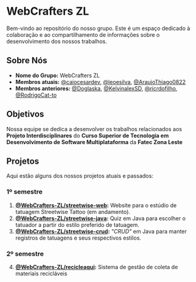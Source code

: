 # WebCrafters ZL

Bem-vindo ao repositório do nosso grupo. Este é um espaço dedicado à colaboração e ao compartilhamento de informações sobre o desenvolvimento dos nossos trabalhos.

## Sobre Nós

- **Nome do Grupo:** WebCrafters ZL
- **Membros atuais:** [@caiocesardev](https://www.github.com/caiocesardev), [@leoesilva](https://www.github.com/leoesilva), [@AraujoThiago0822](https://www.github.com/AraujoThiago0822)
- **Membros anteriores:** [@Doglaska](https://github.com/Doglaska), [@KelvinalexSD](https://github.com/KelvinalexSD), [@ricrdofilho](https://www.github.com/ricrdofilho), [@RodrigoCat-to](https://www.github.com/RodrigoCat-to)

## Objetivos

Nossa equipe se dedica a desenvolver os trabalhos relacionados aos **Projeto Interdisciplinares** do **Curso Superior de Tecnologia em Desenvolvimento de Software Multiplataforma** da **Fatec Zona Leste**

## Projetos

Aqui estão alguns dos nossos projetos atuais e passados:

### 1º semestre

1. **[@WebCrafters-ZL/streetwise-web](https://github.com/WebCrafters-ZL/streetwise-web):** Website para o estúdio de tatuagem Streetwise Tattoo (em andamento).
2. **[@WebCrafters-ZL/streetwise-java](https://github.com/WebCrafters-ZL/streetwise-java):** Quiz em Java para escolher o tatuador a partir do estilo preferido de tatuagem.
3. **[@WebCrafters-ZL/streetwise-crud](https://github.com/WebCrafters-ZL/streetwise-crud):** _"CRUD"_ em Java para manter registros de tatuagens e seus respectivos estilos.

### 2º semestre

4. **[@WebCrafters-ZL/recicleaqui](https://github.com/WebCrafters-ZL/recicleaqui):** Sistema de gestão de coleta de materiais recicláveis
